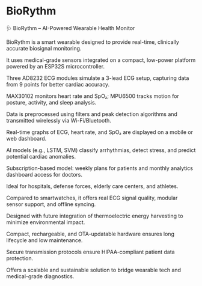 # BioRythm

🩺 BioRythm – AI-Powered Wearable Health Monitor

BioRythm is a smart wearable designed to provide real-time, clinically accurate biosignal monitoring.

It uses medical-grade sensors integrated on a compact, low-power platform powered by an ESP32S microcontroller.

Three AD8232 ECG modules simulate a 3-lead ECG setup, capturing data from 9 points for better cardiac accuracy.

MAX30102 monitors heart rate and SpO₂; MPU6500 tracks motion for posture, activity, and sleep analysis.

Data is preprocessed using filters and peak detection algorithms and transmitted wirelessly via Wi-Fi/Bluetooth.

Real-time graphs of ECG, heart rate, and SpO₂ are displayed on a mobile or web dashboard.

AI models (e.g., LSTM, SVM) classify arrhythmias, detect stress, and predict potential cardiac anomalies.

Subscription-based model: weekly plans for patients and monthly analytics dashboard access for doctors.

Ideal for hospitals, defense forces, elderly care centers, and athletes.

Compared to smartwatches, it offers real ECG signal quality, modular sensor support, and offline syncing.

Designed with future integration of thermoelectric energy harvesting to minimize environmental impact.

Compact, rechargeable, and OTA-updatable hardware ensures long lifecycle and low maintenance.

Secure transmission protocols ensure HIPAA-compliant patient data protection.

Offers a scalable and sustainable solution to bridge wearable tech and medical-grade diagnostics.

